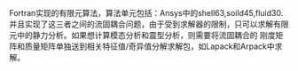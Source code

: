 Fortran实现的有限元算法，算法单元包括：Ansys中的shell63,soild45,fluid30.
并且实现了这三者之间的流固耦合问题，由于受到求解器的限制，只可以求解有限元中的静力分析。如果想计算模态分析和震型分析，则需要将流固耦合的
刚度矩阵和质量矩阵单独送到相关特征值/奇异值分解求解包，如Lapack和Arpack中求解。
